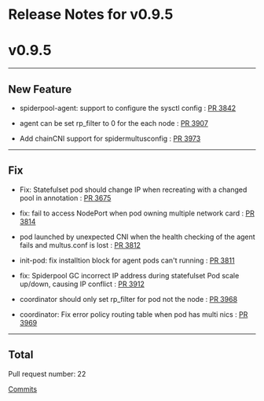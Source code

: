 # Release Notes for v0.9.5

# v0.9.5

***

## New Feature

* spiderpool-agent: support to configure the sysctl config : [PR 3842](https://github.com/spidernet-io/spiderpool/pull/3842)

* agent can be set rp_filter to 0 for the each node : [PR 3907](https://github.com/spidernet-io/spiderpool/pull/3907)

* Add chainCNI support for spidermultusconfig : [PR 3973](https://github.com/spidernet-io/spiderpool/pull/3973)



***

## Fix

* Fix: Statefulset pod should change IP when recreating with a changed pool in annotation : [PR 3675](https://github.com/spidernet-io/spiderpool/pull/3675)

* fix: fail to access NodePort when pod owning multiple network card : [PR 3814](https://github.com/spidernet-io/spiderpool/pull/3814)

* pod launched by unexpected CNI when the health checking of the agent fails and multus.conf is lost  : [PR 3812](https://github.com/spidernet-io/spiderpool/pull/3812)

* init-pod: fix installtion block for agent pods can't running : [PR 3811](https://github.com/spidernet-io/spiderpool/pull/3811)

* fix: Spiderpool GC incorrect IP address during statefulset Pod scale up/down, causing IP conflict : [PR 3912](https://github.com/spidernet-io/spiderpool/pull/3912)

* coordinator should only set rp_filter for pod not the node : [PR 3968](https://github.com/spidernet-io/spiderpool/pull/3968)

* coordinator: Fix error policy routing table when pod has multi nics : [PR 3969](https://github.com/spidernet-io/spiderpool/pull/3969)



***

## Total 

Pull request number: 22

[ Commits ](https://github.com/spidernet-io/spiderpool/compare/v0.9.4...v0.9.5)
